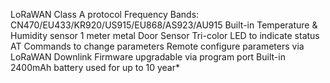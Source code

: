 LoRaWAN Class A protocol
Frequency Bands: CN470/EU433/KR920/US915/EU868/AS923/AU915
Built-in Temperature & Humidity sensor
1 meter metal Door Sensor
Tri-color LED to indicate status
AT Commands to change parameters
Remote configure parameters via LoRaWAN Downlink
Firmware upgradable via program port
Built-in 2400mAh battery used for up to 10 year*
